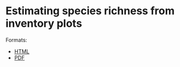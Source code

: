 # Estimating species richness from inventory plots

Formats:

- [HTML](https://EricMarcon.github.io/Chao2-Aggregated/Chao2.html)
- [PDF](https://EricMarcon.github.io/Chao2-Aggregated/Chao2.pdf)



